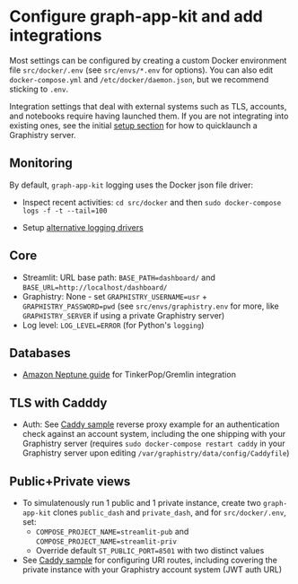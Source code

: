 # Configure graph-app-kit and add integrations

Most settings can be configured by creating a custom Docker environment file `src/docker/.env` (see `src/envs/*.env` for options). You can also edit `docker-compose.yml` and `/etc/docker/daemon.json`, but we recommend sticking to `.env`.

Integration settings that deal with external systems such as TLS, accounts, and notebooks require having launched them. If you are not integrating into existing ones, see the initial [setup section](setup.md) for how to quicklaunch a Graphistry server.

## Monitoring

By default, `graph-app-kit` logging uses the Docker json file driver:

* Inspect recent activities: `cd src/docker` and then `sudo docker-compose logs -f -t --tail=100`

* Setup [alternative logging drivers](https://docs.docker.com/config/containers/logging/configure/)

## Core

* Streamlit: URL base path: `BASE_PATH=dashboard/` and `BASE_URL=http://localhost/dashboard/`
* Graphistry: None - set `GRAPHISTRY_USERNAME=usr` + `GRAPHISTRY_PASSWORD=pwd` (see `src/envs/graphistry.env` for more, like `GRAPHISTRY_SERVER` if using a private Graphistry server)
* Log level: `LOG_LEVEL=ERROR` (for Python's `logging`)

## Databases

* [Amazon Neptune guide](docs/neptune.md) for TinkerPop/Gremlin integration

## TLS with Cadddy

* Auth: See [Caddy sample](src/caddy/Caddyfile) reverse proxy example for an authentication check against an account system, including the one shipping with your Graphistry server (requires `sudo docker-compose restart caddy` in your Graphistry server upon editing `/var/graphistry/data/config/Caddyfile`)

## Public+Private views
* To simulatenously run 1 public and 1 private instance, create two `graph-app-kit` clones `public_dash` and `private_dash`, and for `src/docker/.env`, set:
  * `COMPOSE_PROJECT_NAME=streamlit-pub` and `COMPOSE_PROJECT_NAME=streamlit-priv`
  * Override default `ST_PUBLIC_PORT=8501` with two distinct values
* See [Caddy sample](src/caddy/Caddyfile) for configuring URI routes, including covering the private instance with your Graphistry account system (JWT auth URL)